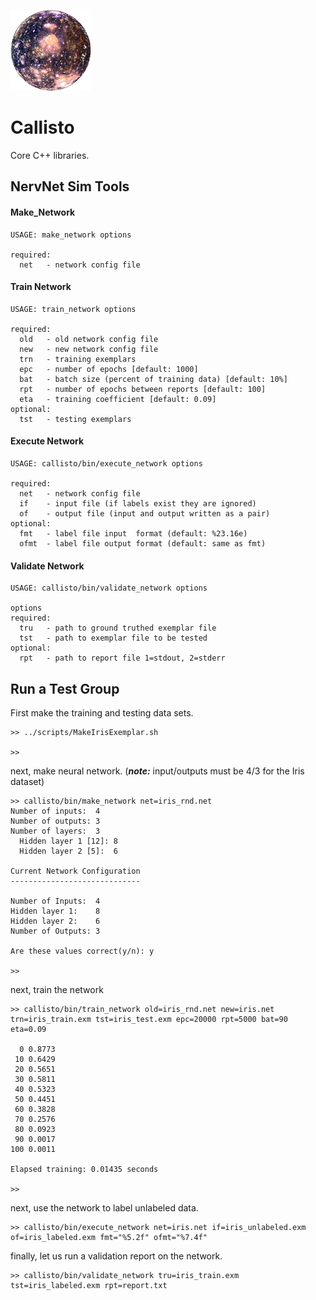 ![Logo](docs/media/LittleCallisto.png "Callisto")


Callisto
========

Core C++ libraries.



## NervNet Sim Tools

#### Make_Network

    USAGE: make_network options
    
    required:
      net	- network config file


#### Train Network

    USAGE: train_network options
    
    required:
      old	- old network config file
      new	- new network config file
      trn	- training exemplars
      epc	- number of epochs [default: 1000]
      bat	- batch size (percent of training data) [default: 10%]
      rpt	- number of epochs between reports [default: 100]
      eta	- training coefficient [default: 0.09]
    optional:
      tst	- testing exemplars
    

#### Execute Network

    USAGE: callisto/bin/execute_network options

    required:
      net   - network config file
      if    - input file (if labels exist they are ignored)
      of    - output file (input and output written as a pair)
    optional:
      fmt   - label file input  format (default: %23.16e)
      ofmt  - label file output format (default: same as fmt)

#### Validate Network

    USAGE: callisto/bin/validate_network options

    options
    required:
      tru	- path to ground truthed exemplar file
      tst	- path to exemplar file to be tested
    optional:
      rpt	- path to report file 1=stdout, 2=stderr

## Run a Test Group

First make the training and testing data sets.

    >> ../scripts/MakeIrisExemplar.sh
    
    >>


next, make neural network. (***note:*** input/outputs must be 4/3 for the Iris dataset)

    >> callisto/bin/make_network net=iris_rnd.net
    Number of inputs:  4
    Number of outputs: 3
    Number of layers:  3
      Hidden layer 1 [12]: 8
      Hidden layer 2 [5]:  6

    Current Network Configuration
    -----------------------------

    Number of Inputs:  4
    Hidden layer 1:    8
    Hidden layer 2:    6
    Number of Outputs: 3

    Are these values correct(y/n): y
    
    >>

next, train the network

    >> callisto/bin/train_network old=iris_rnd.net new=iris.net trn=iris_train.exm tst=iris_test.exm epc=20000 rpt=5000 bat=90 eta=0.09
    
      0 0.8773
     10 0.6429
     20 0.5651
     30 0.5811
     40 0.5323
     50 0.4451
     60 0.3828
     70 0.2576
     80 0.0923
     90 0.0017
    100 0.0011
    
    Elapsed training: 0.01435 seconds
    
    >>

next, use the network to label unlabeled data. 

    >> callisto/bin/execute_network net=iris.net if=iris_unlabeled.exm of=iris_labeled.exm fmt="%5.2f" ofmt="%7.4f"
    
finally, let us run a validation report on the network.

    >> callisto/bin/validate_network tru=iris_train.exm tst=iris_labeled.exm rpt=report.txt
